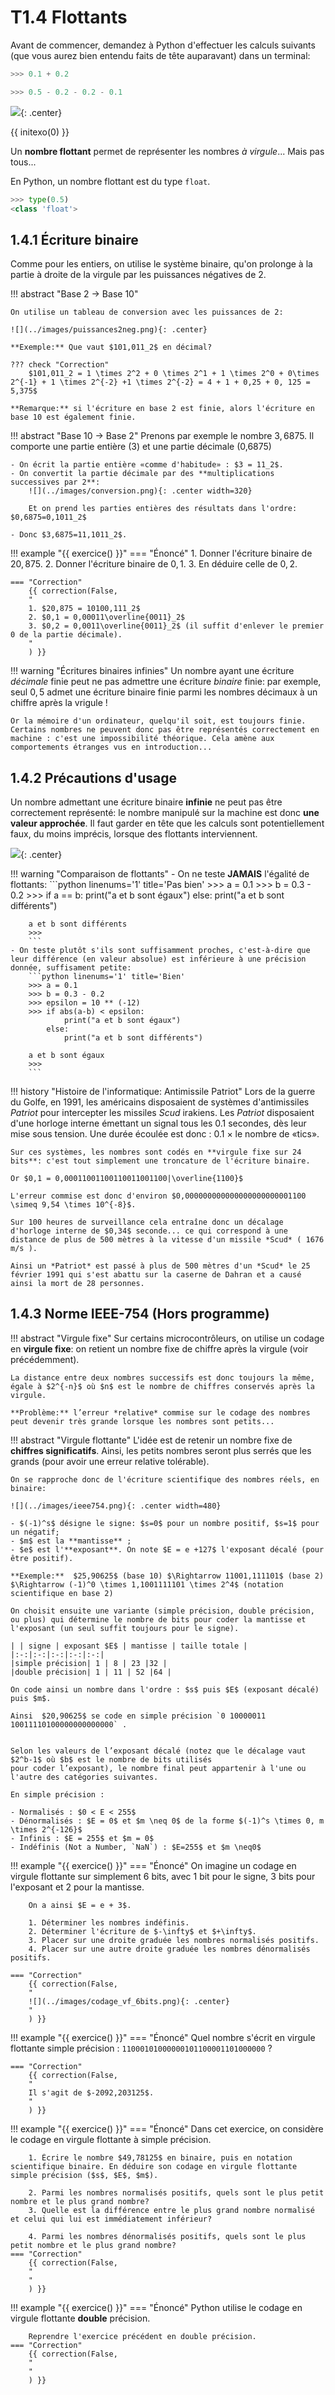 # T1.4 Flottants

Avant de commencer, demandez à Python d'effectuer les calculs suivants (que vous aurez bien entendu faits de tête auparavant) dans un terminal:
```python
>>> 0.1 + 0.2

>>> 0.5 - 0.2 - 0.2 - 0.1

```

![](../images/floating-point-numbers.jpg){: .center} 

{{ initexo(0) }}


Un **nombre flottant** permet de représenter les nombres *à virgule*... Mais pas tous...

En Python, un nombre flottant est du type `float`.

```python
>>> type(0.5)
<class 'float'>
```

## 1.4.1 Écriture binaire

Comme pour les entiers, on utilise le système binaire, qu'on prolonge à la partie à droite de la virgule par les puissances négatives de 2.

!!! abstract "Base 2 → Base 10"

    On utilise un tableau de conversion avec les puissances de 2:

    ![](../images/puissances2neg.png){: .center} 

    **Exemple:** Que vaut $101,011_2$ en décimal?

    ??? check "Correction"
        $101,011_2 = 1 \times 2^2 + 0 \times 2^1 + 1 \times 2^0 + 0\times 2^{-1} + 1 \times 2^{-2} +1 \times 2^{-2} = 4 + 1 + 0,25 + 0, 125 = 5,375$

    **Remarque:** si l'écriture en base 2 est finie, alors l'écriture en base 10 est également finie.


!!! abstract "Base 10 → Base 2"
    Prenons par exemple le nombre $3,6875$. Il comporte une partie entière (3)  et une partie décimale (0,6875)

    - On écrit la partie entière «comme d'habitude» : $3 = 11_2$.
    - On convertit la partie décimale par des **multiplications successives par 2**:
        ![](../images/conversion.png){: .center width=320} 

        Et on prend les parties entières des résultats dans l'ordre: $0,6875=0,1011_2$
    
    - Donc $3,6875=11,1011_2$.


!!! example "{{ exercice() }}"
    === "Énoncé" 
        1. Donner l'écriture binaire de $20,875$.
        2. Donner l'écriture binaire de $0,1$.
        3. En déduire celle de $0,2$.

    === "Correction" 
        {{ correction(False, 
        "
        1. $20,875 = 10100,111_2$
        2. $0,1 = 0,00011\overline{0011}_2$
        3. $0,2 = 0,0011\overline{0011}_2$ (il suffit d'enlever le premier 0 de la partie décimale).
        "
        ) }}

!!! warning "Écritures binaires infinies"
    Un nombre ayant une écriture *décimale* finie peut ne pas admettre une écriture *binaire* finie: par exemple, seul $0,5$ admet une écriture binaire finie parmi les nombres décimaux à un chiffre après la vrigule !
    
    Or la mémoire d'un ordinateur, quelqu'il soit, est toujours finie. Certains nombres ne peuvent donc pas être représentés correctement en machine : c'est une impossibilité théorique. Cela amène aux comportements étranges vus en introduction...

## 1.4.2 Précautions d'usage

Un nombre admettant une écriture binaire **infinie** ne peut pas être correctement représenté: le nombre manipulé sur la machine est donc **une valeur approchée**.  Il faut garder en tête que les calculs sont potentiellement faux, du moins imprécis, lorsque des flottants interviennent.

![](../images/grusplan_while.jpg){: .center} 

!!! warning "Comparaison de flottants"
    - On ne teste **JAMAIS** l'égalité de flottants:
        ```python linenums='1' title='Pas bien'
        >>> a = 0.1
        >>> b = 0.3 - 0.2
        >>> if a == b:
                print("a et b sont égaux")
            else:
                print("a et b sont différents")

        a et b sont différents
        >>> 
        ```
    - On teste plutôt s'ils sont suffisamment proches, c'est-à-dire que leur différence (en valeur absolue) est inférieure à une précision donnée, suffisament petite:
        ```python linenums='1' title='Bien'
        >>> a = 0.1
        >>> b = 0.3 - 0.2
        >>> epsilon = 10 ** (-12)
        >>> if abs(a-b) < epsilon:
                print("a et b sont égaux")
            else:
                print("a et b sont différents")

        a et b sont égaux
        >>>
        ```

!!! history "Histoire de l'informatique: Antimissile Patriot"
    Lors de la guerre du Golfe, en 1991, les américains disposaient de systèmes d'antimissiles *Patriot* pour intercepter les missiles *Scud* irakiens.
    Les *Patriot* disposaient d'une horloge interne émettant un signal tous les 0.1 secondes, dès leur mise sous tension. Une durée écoulée est donc : 0.1 × le nombre de «tics».
    
    Sur ces systèmes, les nombres sont codés en **virgule fixe sur 24 bits**: c'est tout simplement une troncature de l'écriture binaire.

    Or $0,1 = 0,00011001100110011001100|\overline{1100}$ 
    
    L'erreur commise est donc d'environ $0,000000000000000000000001100 \simeq 9,54 \times 10^{-8}$.

    Sur 100 heures de surveillance cela entraîne donc un décalage d'horloge interne de $0,34$ seconde... ce qui correspond à une distance de plus de 500 mètres à la vitesse d'un missile *Scud* ( 1676 m/s ).
    
    Ainsi un *Patriot* est passé à plus de 500 mètres d'un *Scud* le 25 février 1991 qui s'est abattu sur la caserne de Dahran et a causé ainsi la mort de 28 personnes.



## 1.4.3 Norme IEEE-754 (Hors programme)

!!! abstract "Virgule fixe"
    Sur certains microcontrôleurs, on utilise un codage en **virgule fixe**: on retient un nombre fixe de chiffre après la virgule (voir précédemment).

    La distance entre deux nombres successifs est donc toujours la même, égale à $2^{-n}$ où $n$ est le nombre de chiffres conservés après la virgule.

    **Problème:** l’erreur *relative* commise sur le codage des nombres peut devenir très grande lorsque les nombres sont petits...

!!! abstract "Virgule flottante"
    L'idée est de retenir un nombre fixe de **chiffres significatifs**.
    Ainsi, les petits nombres seront plus serrés que les grands (pour avoir une erreur relative tolérable).

    On se rapproche donc de l'écriture scientifique des nombres réels, en binaire:

    ![](../images/ieee754.png){: .center width=480} 

    - $(-1)^s$ désigne le signe: $s=0$ pour un nombre positif, $s=1$ pour un négatif;
    - $m$ est la **mantisse** ;
    - $e$ est l'**exposant**. On note $E = e +127$ l'exposant décalé (pour être positif).

    **Exemple:**  $25,90625$ (base 10) $\Rightarrow 11001,111101$ (base 2) $\Rightarrow (-1)^0 \times 1,1001111101 \times 2^4$ (notation scientifique en base 2)

    On choisit ensuite une variante (simple précision, double précision, ou plus) qui détermine le nombre de bits pour coder la mantisse et l'exposant (un seul suffit toujours pour le signe).

    | | signe | exposant $E$ | mantisse | taille totale |
    |:-:|:-:|:-:|:-:|:-:|
    |simple précision| 1 | 8 | 23 |32 |
    |double précision| 1 | 11 | 52 |64 |

    On code ainsi un nombre dans l'ordre : $s$ puis $E$ (exposant décalé) puis $m$.
    
    Ainsi  $20,90625$ se code en simple précision `0 10000011 10011110100000000000000` .
    

    Selon les valeurs de l’exposant décalé (notez que le décalage vaut $2^b-1$ où $b$ est le nombre de bits utilisés
    pour coder l’exposant), le nombre final peut appartenir à l'une ou l'autre des catégories suivantes.

    En simple précision :
    
    - Normalisés : $0 < E < 255$
    - Dénormalisés : $E = 0$ et $m \neq 0$ de la forme $(-1)^s \times 0, m \times 2^{-126}$
    - Infinis : $E = 255$ et $m = 0$ 
    - Indéfinis (Not a Number, `NaN`) : $E=255$ et $m \neq0$


!!! example "{{ exercice() }}"
    === "Énoncé" 
        On imagine un codage en virgule flottante sur simplement 6 bits, avec 1 bit pour le signe, 3 bits pour l'exposant et 2 pour la mantisse.

        On a ainsi $E = e + 3$.

        1. Déterminer les nombres indéfinis.
        2. Déterminer l'écriture de $-\infty$ et $+\infty$.
        3. Placer sur une droite graduée les nombres normalisés positifs.
        4. Placer sur une autre droite graduée les nombres dénormalisés positifs.

    === "Correction" 
        {{ correction(False, 
        "
        ![](../images/codage_vf_6bits.png){: .center} 
        "
        ) }}


!!! example "{{ exercice() }}"
    === "Énoncé" 
        Quel nombre s'écrit en virgule flottante simple précision : `11000101000000101100001101000000` ?

    === "Correction" 
        {{ correction(False, 
        "
        Il s'agit de $-2092,203125$.
        "
        ) }}
!!! example "{{ exercice() }}"
    === "Énoncé" 
        Dans cet exercice, on considère le codage en virgule flottante à simple précision.

        1. Écrire le nombre $49,78125$ en binaire, puis en notation scientifique binaire. En déduire son codage en virgule flottante simple précision ($s$, $E$, $m$).

        2. Parmi les nombres normalisés positifs, quels sont le plus petit nombre et le plus grand nombre?
        3. Quelle est la différence entre le plus grand nombre normalisé et celui qui lui est immédiatement inférieur?

        4. Parmi les nombres dénormalisés positifs, quels sont le plus petit nombre et le plus grand nombre?
    === "Correction" 
        {{ correction(False, 
        "
        "
        ) }}

!!! example "{{ exercice() }}"
    === "Énoncé" 
        Python utilise le codage en virgule flottante **double** précision.
        
        Reprendre l'exercice précédent en double précision.
    === "Correction" 
        {{ correction(False, 
        "
        "
        ) }}